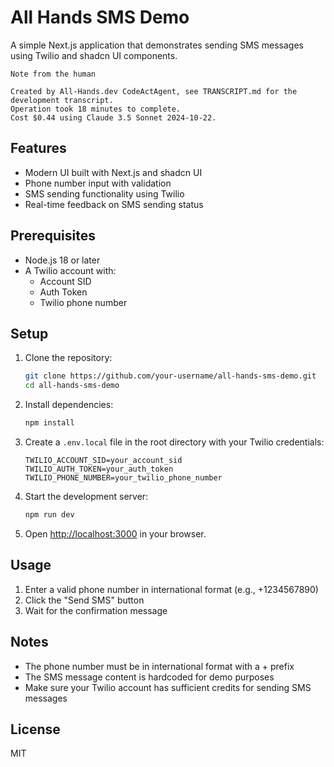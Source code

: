 # All Hands SMS Demo

A simple Next.js application that demonstrates sending SMS messages using Twilio and shadcn UI components.

```
Note from the human

Created by All-Hands.dev CodeActAgent, see TRANSCRIPT.md for the development transcript.
Operation took 18 minutes to complete.
Cost $0.44 using Claude 3.5 Sonnet 2024-10-22.
```


## Features

- Modern UI built with Next.js and shadcn UI
- Phone number input with validation
- SMS sending functionality using Twilio
- Real-time feedback on SMS sending status

## Prerequisites

- Node.js 18 or later
- A Twilio account with:
  - Account SID
  - Auth Token
  - Twilio phone number

## Setup

1. Clone the repository:
   ```bash
   git clone https://github.com/your-username/all-hands-sms-demo.git
   cd all-hands-sms-demo
   ```

2. Install dependencies:
   ```bash
   npm install
   ```

3. Create a `.env.local` file in the root directory with your Twilio credentials:
   ```
   TWILIO_ACCOUNT_SID=your_account_sid
   TWILIO_AUTH_TOKEN=your_auth_token
   TWILIO_PHONE_NUMBER=your_twilio_phone_number
   ```

4. Start the development server:
   ```bash
   npm run dev
   ```

5. Open [http://localhost:3000](http://localhost:3000) in your browser.

## Usage

1. Enter a valid phone number in international format (e.g., +1234567890)
2. Click the "Send SMS" button
3. Wait for the confirmation message

## Notes

- The phone number must be in international format with a + prefix
- The SMS message content is hardcoded for demo purposes
- Make sure your Twilio account has sufficient credits for sending SMS messages

## License

MIT
